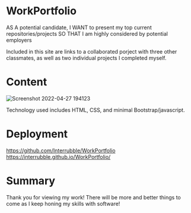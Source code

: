 # WorkPortfolio

AS A potential candidate,
I WANT to present my top current repositories/projects
SO THAT I am highly considered by potential employers

Included in this site are links to a collaborated porject with three other classmates, as well as two individual projects I completed myself.

# Content

![Screenshot 2022-04-27 194123](https://user-images.githubusercontent.com/101491029/165666034-6fc76669-c161-4880-bdc9-d837b8b49644.png)

Technology used includes HTML, CSS, and minimal Bootstrap/javascript.

# Deployment

 https://github.com/Interrubble/WorkPortfolio
 https://interrubble.github.io/WorkPortfolio/

# Summary

Thank you for viewing my work! There will be more and better things to come as I keep honing my skills with software!
